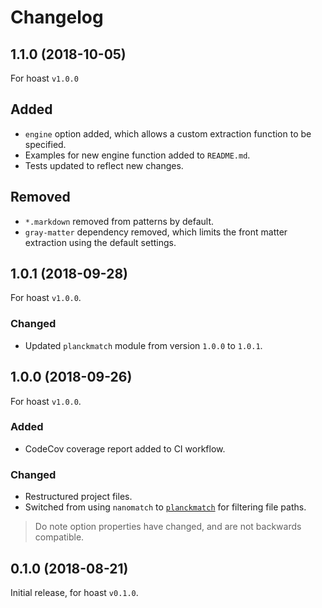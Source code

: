 # Changelog

## 1.1.0 (2018-10-05)
For hoast `v1.0.0`
## Added
- `engine` option added, which allows a custom extraction function to be specified.
- Examples for new engine function added to `README.md`.
- Tests updated to reflect new changes.
## Removed
- `*.markdown` removed from patterns by default.
- `gray-matter` dependency removed, which limits the front matter extraction using the default settings.

## 1.0.1 (2018-09-28)
For hoast `v1.0.0`.
### Changed
- Updated `planckmatch` module from version `1.0.0` to `1.0.1`.

## 1.0.0 (2018-09-26)
For hoast `v1.0.0`.
### Added
- CodeCov coverage report added to CI workflow.
### Changed
- Restructured project files.
- Switched from using `nanomatch` to [`planckmatch`](https://github.com/redkenrok/node-planckmatch#readme) for filtering file paths.

> Do note option properties have changed, and are not backwards compatible.

## 0.1.0 (2018-08-21)
Initial release, for hoast `v0.1.0`.